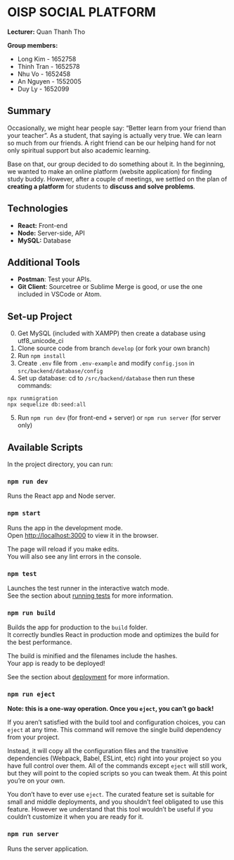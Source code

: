 # OISP SOCIAL PLATFORM
**Lecturer:** Quan Thanh Tho

**Group members:**
- Long Kim - 1652758
- Thinh Tran - 1652578
- Nhu Vo - 1652458
- An Nguyen - 1552005
- Duy Ly - 1652099

## Summary
Occasionally, we might hear people say: “Better learn from your friend than your teacher”. As a student, that saying is actually very true. We can learn so much from our friends. A right friend can be our helping hand for not only spiritual support but also academic learning.

Base on that, our group decided to do something about it. In the beginning, we wanted to make an online platform (website application) for finding study buddy. However, after a couple of meetings, we settled on the plan of **creating a platform** for students to **discuss and solve problems**.

## Technologies
- **React:** Front-end
- **Node:** Server-side, API
- **MySQL:** Database

## Additional Tools
- **Postman**: Test your APIs.
- **Git Client**: Sourcetree or Sublime Merge is good, or use the one included in VSCode or Atom.

## Set-up Project

0. Get MySQL (included with XAMPP) then create a database using utf8_unicode_ci
1. Clone source code from branch `develop` (or fork your own branch)
2. Run `npm install`
3. Create `.env` file from `.env-example` and modify `config.json` in `src/backend/database/config`
4. Set up database: cd to `/src/backend/database` then run these commands:
```
npx runmigration
npx sequelize db:seed:all
```
5. Run `npm run dev` (for front-end + server) or `npm run server` (for server only)

## Available Scripts

In the project directory, you can run:

### `npm run dev`

Runs the React app and Node server.

### `npm start`

Runs the app in the development mode.<br>
Open [http://localhost:3000](http://localhost:3000) to view it in the browser.

The page will reload if you make edits.<br>
You will also see any lint errors in the console.

### `npm test`

Launches the test runner in the interactive watch mode.<br>
See the section about [running tests](https://facebook.github.io/create-react-app/docs/running-tests) for more information.

### `npm run build`

Builds the app for production to the `build` folder.<br>
It correctly bundles React in production mode and optimizes the build for the best performance.

The build is minified and the filenames include the hashes.<br>
Your app is ready to be deployed!

See the section about [deployment](https://facebook.github.io/create-react-app/docs/deployment) for more information.

### `npm run eject`

**Note: this is a one-way operation. Once you `eject`, you can’t go back!**

If you aren’t satisfied with the build tool and configuration choices, you can `eject` at any time. This command will remove the single build dependency from your project.

Instead, it will copy all the configuration files and the transitive dependencies (Webpack, Babel, ESLint, etc) right into your project so you have full control over them. All of the commands except `eject` will still work, but they will point to the copied scripts so you can tweak them. At this point you’re on your own.

You don’t have to ever use `eject`. The curated feature set is suitable for small and middle deployments, and you shouldn’t feel obligated to use this feature. However we understand that this tool wouldn’t be useful if you couldn’t customize it when you are ready for it.

### `npm run server`

Runs the server application.
